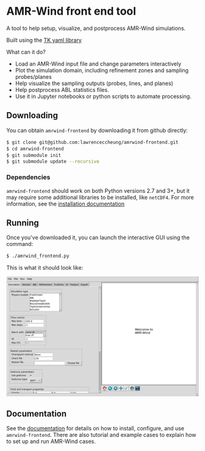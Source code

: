 # AMR-Wind front end tool

A tool to help setup, visualize, and postprocess AMR-Wind simulations.

Built using the [TK yaml library](https://github.com/lawrenceccheung/tkyamlgui)

What can it do?
- Load an AMR-Wind input file and change parameters interactively
- Plot the simulation domain, including refinement zones and sampling
  probes/planes
- Help visualize the sampling outputs (probes, lines, and planes)
- Help postprocess ABL statistics files.
- Use it in Jupyter notebooks or python scripts to automate
  processing.

## Downloading 
You can obtain `amrwind-frontend` by downloading it from github directly:
```bash
$ git clone git@github.com:lawrenceccheung/amrwind-frontend.git
$ cd amrwind-frontend
$ git submodule init
$ git submodule update --recursive
```
### Dependencies

`amrwind-frontend` should work on both Python versions 2.7 and 3+, but
it may require some additional libraries to be installed, like
`netCDF4`.  For more information, see the [installation
documentation](docs/installing.md)

## Running
Once you've downloaded it, you can launch the interactive GUI using
the command:

```bash
$ ./amrwind_frontend.py
```

This is what it should look like:

![screenshot](docs/tutorial1/images/amrwind_frontend_startup.png)

## Documentation

See the [documentation](docs/README.md) for details on how to install,
configure, and use `amrwind-frontend`.  There are also tutorial and
example cases to explain how to set up and run AMR-Wind cases.

